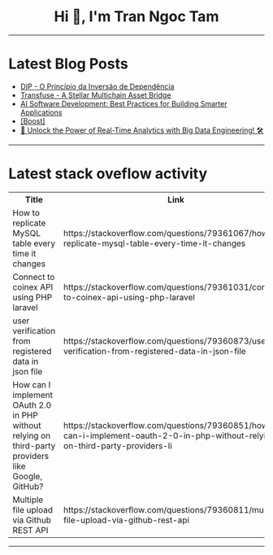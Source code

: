 <h1 align="center">Hi 👋, I'm Tran Ngoc Tam</h1>

---

# Latest Blog Posts 
<!-- BLOG-POST-LIST:START -->
- [DIP - O Princípio da Inversão de Dependência](https://dev.to/thrsouza/dip-o-principio-da-inversao-de-dependencia-3a7e)
- [Transfuse - A Stellar Multichain Asset Bridge](https://dev.to/hunterionize/transfuse-a-stellar-multichain-asset-bridge-2m6h)
- [AI Software Development: Best Practices for Building Smarter Applications](https://dev.to/joinwithken/ai-software-development-best-practices-for-building-smarter-applications-jg8)
- [[Boost]](https://dev.to/sfundomhlungu/-4jjh)
- [🚀 Unlock the Power of Real-Time Analytics with Big Data Engineering! 🛠️](https://dev.to/anshul_kichara/unlock-the-power-of-real-time-analytics-with-big-data-engineering-d1h)
<!-- BLOG-POST-LIST:END -->

---

# Latest stack oveflow activity
<table>
  <tr><th>Title</th><th>Link</th></tr>
  <!-- STACKOVERFLOW:START --><tr><td>How to replicate MySQL table every time it changes</td><td>https://stackoverflow.com/questions/79361067/how-to-replicate-mysql-table-every-time-it-changes</td></tr><tr><td>Connect to coinex API using PHP laravel</td><td>https://stackoverflow.com/questions/79361031/connect-to-coinex-api-using-php-laravel</td></tr><tr><td>user verification from registered data in json file</td><td>https://stackoverflow.com/questions/79360873/user-verification-from-registered-data-in-json-file</td></tr><tr><td>How can I implement OAuth 2.0 in PHP without relying on third-party providers like Google, GitHub?</td><td>https://stackoverflow.com/questions/79360851/how-can-i-implement-oauth-2-0-in-php-without-relying-on-third-party-providers-li</td></tr><tr><td>Multiple file upload via Github REST API</td><td>https://stackoverflow.com/questions/79360811/multiple-file-upload-via-github-rest-api</td></tr><!-- STACKOVERFLOW:END -->
</table>

---


